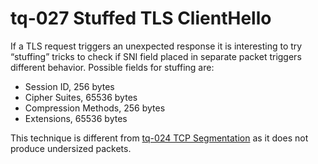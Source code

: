 # tq-027 Stuffed TLS ClientHello

If a TLS request triggers an unexpected response it is interesting to try
“stuffing” tricks to check if SNI field placed in separate packet triggers
different behavior. Possible fields for stuffing are:

- Session ID, 256 bytes
- Cipher Suites, 65536 bytes
- Compression Methods, 256 bytes
- Extensions, 65536 bytes

This technique is different from [tq-024 TCP Segmentation](./tq-024-TCP-segmentation.md)
as it does not produce undersized packets.
